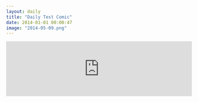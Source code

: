 ```yaml
---
layout: daily
title: "Daily Test Comic"
date: 2014-01-01 00:00:47
image: "2014-05-09.png"
---
```

<iframe class="youtube_video" width="100%" src="http://www.youtube.com/embed/Z8_DkNVnobk?rel=0&amp;showinfo=0" frameborder="0" allowfullscreen></iframe>
